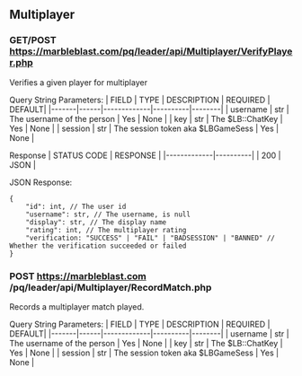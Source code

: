 ## Multiplayer

### GET/POST https://marbleblast.com/pq/leader/api/Multiplayer/VerifyPlayer.php

Verifies a given player for multiplayer

Query String Parameters:
| FIELD | TYPE | DESCRIPTION | REQUIRED | DEFAULT|
|-------|------|-------------|----------|--------|
| username | str | The username of the person | Yes | None |
| key | str | The $LB::ChatKey | Yes | None |
| session | str | The session token aka $LBGameSess | Yes | None |

Response
| STATUS CODE | RESPONSE |
|-------------|----------|
| 200 | JSON |

JSON Response:
```
{
    "id": int, // The user id
    "username": str, // The username, is null
    "display": str, // The display name
    "rating": int, // The multiplayer rating
    "verification: "SUCCESS" | "FAIL" | "BADSESSION" | "BANNED" // Whether the verification succeeded or failed
}
```

### POST https://marbleblast.com /pq/leader/api/Multiplayer/RecordMatch.php

Records a multiplayer match played.

Query String Parameters:
| FIELD | TYPE | DESCRIPTION | REQUIRED | DEFAULT|
|-------|------|-------------|----------|--------|
| username | str | The username of the person | Yes | None |
| key | str | The $LB::ChatKey | Yes | None |
| session | str | The session token aka $LBGameSess | Yes | None |